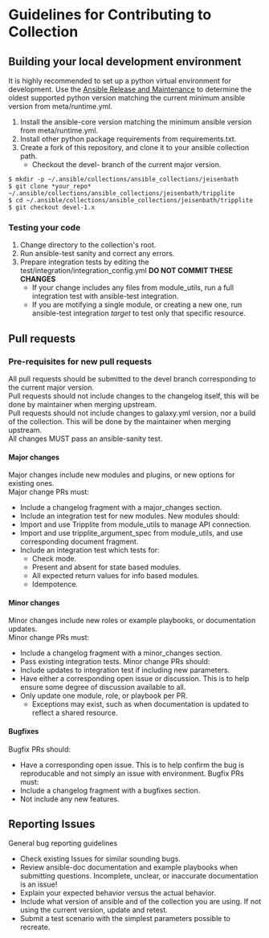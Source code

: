 # Guidelines for Contributing to Collection

## Building your local development environment

It is highly recommended to set up a python virtual environment for development.
Use the [Ansible Release and Maintenance](https://docs.ansible.com/ansible/latest/reference_appendices/release_and_maintenance.html) to determine the oldest supported python version matching the current minimum ansible version from meta/runtime.yml.  
1. Install the ansible-core version matching the minimum ansible version from meta/runtime.yml.  
2. Install other python package requirements from requirements.txt.  
3. Create a fork of this repository, and clone it to your ansible collection path.
   - Checkout the devel- branch of the current major version.

```
$ mkdir -p ~/.ansible/collections/ansible_collections/jeisenbath
$ git clone *your_repo* ~/.ansible/collections/ansible_collections/jeisenbath/tripplite
$ cd ~/.ansible/collections/ansible_collections/jeisenbath/tripplite
$ git checkout devel-1.x
```

### Testing your code

1. Change directory to the collection's root.  
2. Run ansible-test sanity and correct any errors.  
3. Prepare integration tests by editing the test/integration/integration_config.yml **DO NOT COMMIT THESE CHANGES**  
    - If your change includes any files from module_utils, run a full integration test with ansible-test integration.  
    - If you are motifying a single module, or creating a new one, run ansible-test integration *target* to test only that specific resource.  

## Pull requests

### Pre-requisites for new pull requests

All pull requests should be submitted to the devel branch corresponding to the current major version.  
Pull requests should not include changes to the changelog itself, this will be done by maintainer when merging upstream.  
Pull requests should not include changes to galaxy.yml version, nor a build of the collection. This will be done by the maintainer when merging upstream.  
All changes MUST pass an ansible-sanity test.  

#### Major changes

Major changes include new modules and plugins, or new options for existing ones.  
Major change PRs must:
- Include a changelog fragment with a major_changes section.
- Include an integration test for new modules.
New modules should:
- Import and use Tripplite from module_utils to manage API connection.
- Import and use tripplite_argument_spec from module_utils, and use corresponding document fragment.
- Include an integration test which tests for:
  - Check mode.
  - Present and absent for state based modules.
  - All expected return values for info based modules.
  - Idempotence.

#### Minor changes

Minor changes include new roles or example playbooks, or documentation updates.  
Minor change PRs must:
- Include a changelog fragment with a minor_changes section.
- Pass existing integration tests.
Minor change PRs should:
- Include updates to integration test if including new parameters.
- Have either a corresponding open issue or discussion. This is to help ensure some degree of discussion available to all.
- Only update one module, role, or playbook per PR.
  - Exceptions may exist, such as when documentation is updated to reflect a shared resource.

#### Bugfixes

Bugfix PRs should:
- Have a corresponding open issue. This is to help confirm the bug is reproducable and not simply an issue with environment.
Bugfix PRs must:
- Include a changelog fragment with a bugfixes section.
- Not include any new features.

## Reporting Issues

General bug reporting guidelines
- Check existing Issues for similar sounding bugs.
- Review ansible-doc documentation and example playbooks when submitting questions. Incomplete, unclear, or inaccurate documentation is an issue!
- Explain your expected behavior versus the actual behavior.
- Include what version of ansible and of the collection you are using. If not using the current version, update and retest.
- Submit a test scenario with the simplest parameters possible to recreate.
